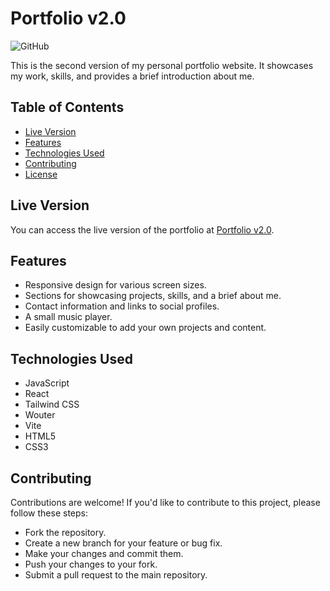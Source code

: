 # Portfolio v2.0

![GitHub](https://img.shields.io/github/license/FerOuvina/Portfolio-v2.0)

This is the second version of my personal portfolio website. It showcases my work, skills, and provides a brief introduction about me.

## Table of Contents
- [Live Version](#live-version)
- [Features](#features)
- [Technologies Used](#technologies-used)
- [Contributing](#contributing)
- [License](#license)

## Live Version
You can access the live version of the portfolio at [Portfolio v2.0](https://ouvina-fernando.vercel.app).

## Features
- Responsive design for various screen sizes.
- Sections for showcasing projects, skills, and a brief about me.
- Contact information and links to social profiles.
- A small music player.
- Easily customizable to add your own projects and content.

## Technologies Used
- JavaScript
- React
- Tailwind CSS
- Wouter
- Vite
- HTML5
- CSS3

## Contributing

Contributions are welcome! If you'd like to contribute to this project, please follow these steps:

- Fork the repository.
- Create a new branch for your feature or bug fix.
- Make your changes and commit them.
- Push your changes to your fork.
- Submit a pull request to the main repository.

